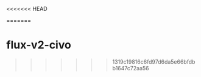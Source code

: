 <<<<<<< HEAD
<!-- 
annotations:
     iam.gke.io/gcp-service-account: flux-container-registry@sertis-devops-playground.iam.gserviceaccount.com -->
=======
# flux-v2-civo
>>>>>>> 1319c19816c6fd97d6da5e66bfdbb1647c72aa56
